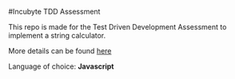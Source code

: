 #Incubyte TDD Assessment

This repo is made for the Test Driven Development Assessment to implement a string calculator.

More details can be found [here](https://blog.incubyte.co/blog/tdd-assessment/)

Language of choice: <strong>Javascript</strong>